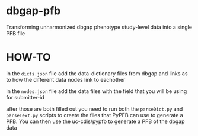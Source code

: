 # dbgap-pfb
Transforming unharmonized dbgap phenotype study-level data into a single PFB file


# HOW-TO
in the `dicts.json` file add the data-dictionary files from dbgap and links as to how the different data nodes link to eachother

in the `nodes.json` file add the data files with the field that you will be using for submitter-id

after those are both filled out you need to run both the `parseDict.py` and `parseText.py` scripts to create the files that PyPFB can use to generate a PFB. You can then use the uc-cdis/pypfb to generate a PFB of the dbgap data
